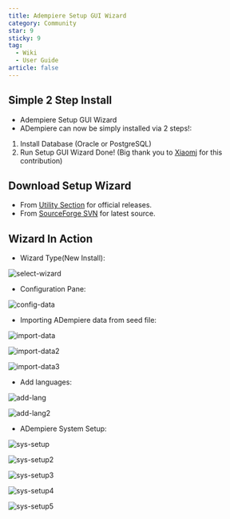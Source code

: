 ```yaml
---
title: Adempiere Setup GUI Wizard
category: Community
star: 9
sticky: 9
tag:
  - Wiki
  - User Guide
article: false
---
```


## Simple 2 Step Install

- Adempiere Setup GUI Wizard
- ADempiere can now be simply installed via 2 steps!:
1. Install Database (Oracle or PostgreSQL)
2. Run Setup GUI Wizard
Done!
(Big thank you to [Xiaomj](https://wiki.adempiere.net/User:Xiaomj) for this contribution)

## Download Setup Wizard

- From [Utility Section](http://sourceforge.net/project/showfiles.php?group_id=176962&package_id=256825) for official releases.
- From [SourceForge SVN](http://adempiere.svn.sourceforge.net/svnroot/adempiere/contributions/SetupWizard/) for latest source.

## Wizard In Action

- Wizard Type(New Install):

![select-wizard](/assets/img/community/user-guide/SelectWizard.png)

- Configuration Pane:

![config-data](/assets/img/community/user-guide/ConfigData.png)

- Importing ADempiere data from seed file:

![import-data](/assets/img/community/user-guide/ImportData.png)

![import-data2](/assets/img/community/user-guide/ImportData2.png)

![import-data3](/assets/img/community/user-guide/ImportData3.png)

- Add languages:

![add-lang](/assets/img/community/user-guide/AddLang.png)

![add-lang2](/assets/img/community/user-guide/AddLang2.png)

- ADempiere System Setup:

![sys-setup](/assets/img/community/user-guide/SysSetup.png)

![sys-setup2](/assets/img/community/user-guide/SysSetup2.png)

![sys-setup3](/assets/img/community/user-guide/SysSetup3.png)

![sys-setup4](/assets/img/community/user-guide/SysSetup4.png)

![sys-setup5](/assets/img/community/user-guide/SysSetup5.png)

